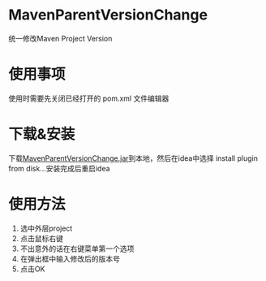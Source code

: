 # MavenParentVersionChange
统一修改Maven Project Version

# 使用事项
使用时需要先关闭已经打开的 pom.xml 文件编辑器

# 下载&安装
下载[MavenParentVersionChange.jar](https://github.com/xingxunlei/MavenParentVersionChange/releases/download/1.0/MavenVersionChange.jar)到本地，然后在idea中选择 install plugin from disk...安装完成后重启idea

# 使用方法
1. 选中外层project
2. 点击鼠标右键
3. 不出意外的话在右键菜单第一个选项
4. 在弹出框中输入修改后的版本号
5. 点击OK
